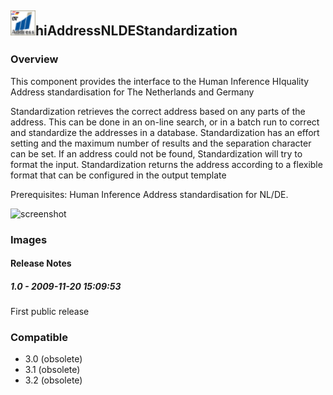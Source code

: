 ## <img src='./logo.jpg' width='40' height='40'>hiAddressNLDEStandardization

### Overview
This component provides the interface to the Human Inference HIquality Address standardisation for The Netherlands and Germany

Standardization retrieves the correct address based on any parts of the address. This can be done in an on-line search, or in a batch run to correct and standardize the addresses in a database.
Standardization has an effort setting and the maximum number of results and the separation character can be set. If an address could not be found, Standardization will try to format the input. Standardization returns the address according to a flexible format that can be configured in the output template

Prerequisites: Human Inference Address standardisation for NL/DE.


![screenshot](https://talendforge.org/exchange/tos/upload_tos/extension-228/screenshot.jpg)
### Images




#### Release Notes

##### 1.0 - 2009-11-20 15:09:53
First public release
### Compatible
 -  3.0 (obsolete)
 -   3.1 (obsolete)
 -   3.2 (obsolete)
